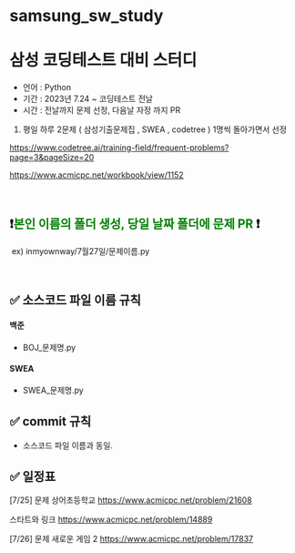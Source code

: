 # samsung_sw_study

# 삼성 코딩테스트 대비 스터디

- 언어 : Python
- 기간 : 2023년 7.24 ~ 코딩테스트 전날
- 시간 : 전날까지 문제 선정, 다음날 자정 까지 PR

1. 평일 하루 2문제 ( 삼성기출문제집 , SWEA , codetree ) 1명씩 돌아가면서 선정

https://www.codetree.ai/training-field/frequent-problems?page=3&pageSize=20

https://www.acmicpc.net/workbook/view/1152 

<br/>


## ❗️<span style="color:green">본인 이름의 폴더 생성, 당일 날짜 폴더에 문제 PR </span>❗️
&nbsp;ex) inmyownway/7월27일/문제이름.py




<br/>


## ✅  소스코드 파일 이름 규칙

#### 백준
- BOJ_문제명.py
#### SWEA
- SWEA_문제명.py


## ✅ commit 규칙

- 소스코드 파일 이름과 동일.

## ✅  일정표

[7/25] 문제 
상어초등학교 https://www.acmicpc.net/problem/21608

스타트와 링크 https://www.acmicpc.net/problem/14889

[7/26] 문제
새로운 게임 2 https://www.acmicpc.net/problem/17837
